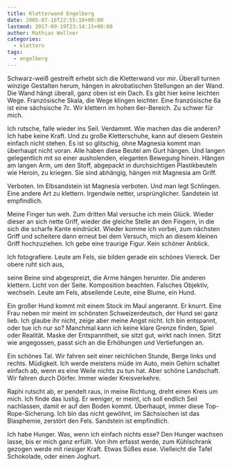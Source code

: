```yaml
---
title: Kletterwand Engelberg
date: 2005-07-16T22:55:10+00:00
lastmod: 2017-09-19T23:14:15+00:00
author: Mathias Wellner
categories:
  - klettern
tags:
  - engelberg
---
```

Schwarz-weiß gestreift erhebt sich die Kletterwand vor mir. Überall turnen winzige Gestalten herum, hängen in akrobatischen Stellungen an der Wand. Die Wand hängt überall, ganz oben ist ein Dach. Es gibt hier keine leichten Wege. Französische Skala, die Wege klingen leichter. Eine französische 6a ist eine sächsische 7c. Wir klettern im hohen 6er-Bereich. Zu schwer für mich.

Ich rutsche, falle wieder ins Seil. Verdammt. Wie machen das die anderen? Ich habe keine Kraft. Und zu große Kletterschuhe, kann auf diesem Gestein einfach nicht stehen. Es ist so glitschig, ohne Magnesia kommt man überhaupt nicht voran. Alle haben diese Beutel am Gurt hängen. Und langen gelegentlich mit so einer ausholenden, eleganten Bewegung hinein. Hängen am langen Arm, um den Stoff, abgepackt in durchsichtigen Plastikbeuteln wie Heroin, zu kriegen. Sie sind abhängig, hängen mit Magnesia am Griff.

Verboten. Im Elbsandstein ist Magnesia verboten. Und man legt Schlingen. Eine andere Art zu klettern. Irgendwie netter, ursprünglicher. Sandstein ist empfindlich.

Meine Finger tun weh. Zum dritten Mal versuche ich mein Glück. Wieder dieser an sich nette Griff, wieder die gleiche Stelle an den Fingern, in die sich die scharfe Kante eindrückt. Wieder komme ich vorbei, zum nächsten Griff und scheitere dann erneut bei dem Versuch, mich an diesem kleinen Griff hochzuziehen. Ich gebe eine traurige Figur. Kein schöner Anblick.

Ich fotografiere. Leute am Fels, sie bilden gerade ein schönes Viereck. Der obere ruht sich aus,
  
seine Beine sind abgespreizt, die Arme hängen herunter. Die anderen klettern. Licht von der Seite. Komposition beachten. Falsches Objektiv, wechseln. Leute am Fels, abseilende Leute, eine Blume, ein Hund.

Ein großer Hund kommt mit einem Stock im Maul angerannt. Er knurrt. Eine Frau neben mir meint im schönsten Schweizerdeutsch, der Hund sei ganz lieb. Ich glaube ihr nicht, zeige aber meine Angst nicht. Ich bin entspannt, oder tue ich nur so? Manchmal kann ich keine klare Grenze finden, Spiel oder Realität. Maske der Entspanntheit, sie sitzt gut, wirkt nach innen. Sitzt wie angegossen, passt sich an die Erhöhungen und Vertiefungen an.

Ein schönes Tal. Wir fahren seit einer reichlichen Stunde, Berge links und rechts. Müdigkeit. Ich werde meistens müde im Auto, mein Gehirn schaltet einfach ab, wenn es eine Weile nichts zu tun hat. Aber schöne Landschaft. Wir fahren durch Dörfer. Immer wieder Kreisverkehre.

Raphi rutscht ab, er pendelt raus, in meine Richtung, dreht einen Kreis um mich. Ich finde das lustig. Er weniger, er meint, ich soll endlich Seil nachlassen, damit er auf den Boden kommt. Überhaupt, immer diese Top-Rope-Sicherung. Ich bin das nicht gewöhnt, im Sächsischen ist das Blasphemie, zerstört den Fels. Sandstein ist empfindlich.

Ich habe Hunger. Was, wenn ich einfach nichts esse? Den Hunger wachsen lasse, bis er mich ganz erfüllt. Von ihm erfasst werde, zum Kühlschrank gezogen werde mit riesiger Kraft. Etwas Süßes esse. Vielleicht die Tafel Schokolade, oder einen Joghurt.